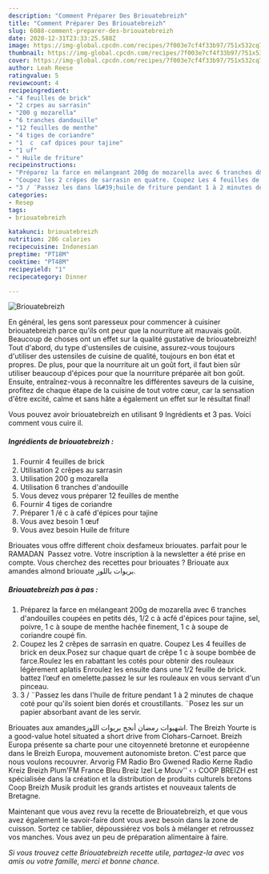 ```yaml
---
description: "Comment Préparer Des Briouatebreizh"
title: "Comment Préparer Des Briouatebreizh"
slug: 6088-comment-preparer-des-briouatebreizh
date: 2020-12-31T23:33:25.588Z
image: https://img-global.cpcdn.com/recipes/7f003e7cf4f33b97/751x532cq70/briouatebreizh-photo-principale-de-la-recette.jpg
thumbnail: https://img-global.cpcdn.com/recipes/7f003e7cf4f33b97/751x532cq70/briouatebreizh-photo-principale-de-la-recette.jpg
cover: https://img-global.cpcdn.com/recipes/7f003e7cf4f33b97/751x532cq70/briouatebreizh-photo-principale-de-la-recette.jpg
author: Leah Reese
ratingvalue: 5
reviewcount: 4
recipeingredient:
- "4 feuilles de brick"
- "2 crpes au sarrasin"
- "200 g mozarella"
- "6 tranches dandouille"
- "12 feuilles de menthe"
- "4 tiges de coriandre"
- "1  c  caf dpices pour tajine"
- "1 uf"
- " Huile de friture"
recipeinstructions:
- "Préparez la farce en mélangeant 200g de mozarella avec 6 tranches d&#39;andouilles coupées en petits dés, 1/2 c à acfé d&#39;épices pour tajine, sel, poivre, 1 c à soupe de menthe hachée finement, 1 c à soupe de coriandre coupé fin."
- "Coupez les 2 crêpes de sarrasin en quatre. Coupez Les 4 feuilles de brick en deux.Posez sur chaque quart de crêpe 1 c à soupe bombée de farce.Roulez les en rabattant les cotés pour obtenir des rouleaux légèrement aplatis Enroulez les ensuite dans une 1/2 feuille de brick. battez l’œuf en omelette.passez le sur les rouleaux en vous servant d&#39;un pinceau."
- "3 / ¨Passez les dans l&#39;huile de friture pendant 1 à 2 minutes de chaque coté pour qu&#39;ils soient bien dorés et croustillants. ¨Posez les sur un papier absorbant avant de les servir."
categories:
- Resep
tags:
- briouatebreizh

katakunci: briouatebreizh 
nutrition: 286 calories
recipecuisine: Indonesian
preptime: "PT18M"
cooktime: "PT48M"
recipeyield: "1"
recipecategory: Dinner

---
```



![Briouatebreizh](https://img-global.cpcdn.com/recipes/7f003e7cf4f33b97/751x532cq70/briouatebreizh-photo-principale-de-la-recette.jpg)

En général, les gens sont paresseux pour commencer à cuisiner briouatebreizh parce qu'ils ont peur que la nourriture ait mauvais goût. Beaucoup de choses ont un effet sur la qualité gustative de briouatebreizh! Tout d'abord, du type d'ustensiles de cuisine, assurez-vous toujours d'utiliser des ustensiles de cuisine de qualité, toujours en bon état et propres. De plus, pour que la nourriture ait un goût fort, il faut bien sûr utiliser beaucoup d'épices pour que la nourriture préparée ait bon goût. Ensuite, entraînez-vous à reconnaître les différentes saveurs de la cuisine, profitez de chaque étape de la cuisine de tout votre cœur, car la sensation d'être excité, calme et sans hâte a également un effet sur le résultat final!

<!--inarticleads1-->

Vous pouvez avoir briouatebreizh en utilisant 9 Ingrédients et 3 pas. Voici comment vous cuire il.

##### Ingrédients de briouatebreizh :

1. Fournir 4 feuilles de brick
1. Utilisation 2 crêpes au sarrasin
1. Utilisation 200 g mozarella
1. Utilisation 6 tranches d&#39;andouille
1. Vous devez vous préparer 12 feuilles de menthe
1. Fournir 4 tiges de coriandre
1. Préparer 1 /é c à café d&#39;épices pour tajine
1. Vous avez besoin 1 œuf
1. Vous avez besoin  Huile de friture


Briouates vous offre different choix desfameux briouates. parfait pour le RAMADAN ‍ Passez votre. Votre inscription à la newsletter a été prise en compte. Vous cherchez des recettes pour briouates ? Briouate aux amandes almond briouate بريوات باللوز. 

<!--inarticleads2-->

##### Briouatebreizh pas à pas :

1. Préparez la farce en mélangeant 200g de mozarella avec 6 tranches d&#39;andouilles coupées en petits dés, 1/2 c à acfé d&#39;épices pour tajine, sel, poivre, 1 c à soupe de menthe hachée finement, 1 c à soupe de coriandre coupé fin.
1. Coupez les 2 crêpes de sarrasin en quatre. Coupez Les 4 feuilles de brick en deux.Posez sur chaque quart de crêpe 1 c à soupe bombée de farce.Roulez les en rabattant les cotés pour obtenir des rouleaux légèrement aplatis Enroulez les ensuite dans une 1/2 feuille de brick. battez l’œuf en omelette.passez le sur les rouleaux en vous servant d&#39;un pinceau.
1. 3 / ¨Passez les dans l&#39;huile de friture pendant 1 à 2 minutes de chaque coté pour qu&#39;ils soient bien dorés et croustillants. ¨Posez les sur un papier absorbant avant de les servir.


Briouates aux amandesاشهيوات رمضان أنجح بريوات اللوز. The Breizh Yourte is a good-value hotel situated a short drive from Clohars-Carnoet. Breizh Europa présente sa charte pour une citoyenneté bretonne et européenne dans le Breizh Europa, mouvement autonomiste breton. C&#39;est parce que nous voulons recouvrer. Arvorig FM Radio Bro Gwened Radio Kerne Radio Kreiz Breizh Plum&#39;FM France Bleu Breiz Izel Le Mouv&#39;&#39;  ‹ › COOP BREIZH est spécialisée dans la création et la distribution de produits culturels bretons Coop Breizh Musik produit les grands artistes et nouveaux talents de Bretagne. 

<!--inarticleads1-->

<p>
Maintenant que vous avez revu la recette de Briouatebreizh, et que vous avez également le savoir-faire dont vous avez besoin dans la zone de cuisson. Sortez ce tablier, dépoussiérez vos bols à mélanger et retroussez vos manches. Vous avez un peu de préparation alimentaire à faire.
</p>

<p>
<i>Si vous trouvez cette Briouatebreizh recette utile, partagez-la avec vos amis ou votre famille, merci et bonne chance.</i>
</p>

